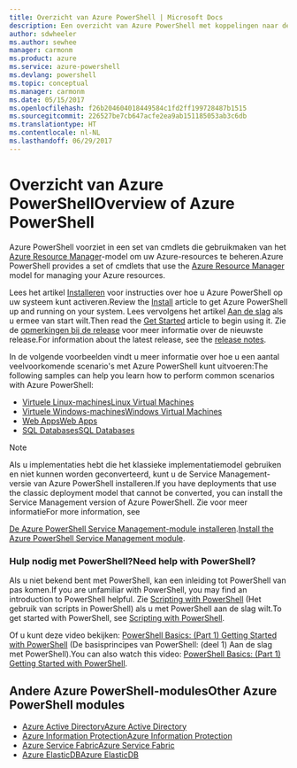 ```yaml
---
title: Overzicht van Azure PowerShell | Microsoft Docs
description: Een overzicht van Azure PowerShell met koppelingen naar de installatie en configuratie.
author: sdwheeler
ms.author: sewhee
manager: carmonm
ms.product: azure
ms.service: azure-powershell
ms.devlang: powershell
ms.topic: conceptual
ms.manager: carmonm
ms.date: 05/15/2017
ms.openlocfilehash: f26b204604018449584c1fd2ff199728487b1515
ms.sourcegitcommit: 226527be7cb647acfe2ea9ab151185053ab3c6db
ms.translationtype: HT
ms.contentlocale: nl-NL
ms.lasthandoff: 06/29/2017
---
```

# <span data-ttu-id="50ca3-103">Overzicht van Azure PowerShell</span><span class="sxs-lookup"><span data-stu-id="50ca3-103">Overview of Azure PowerShell</span></span>
<a id="overview-of-azure-powershell" class="xliff"></a>

<span data-ttu-id="50ca3-104">Azure PowerShell voorziet in een set van cmdlets die gebruikmaken van het [Azure Resource Manager](/azure/azure-resource-manager/resource-group-overview)-model om uw Azure-resources te beheren.</span><span class="sxs-lookup"><span data-stu-id="50ca3-104">Azure PowerShell provides a set of cmdlets that use the [Azure Resource Manager](/azure/azure-resource-manager/resource-group-overview) model for managing your Azure resources.</span></span>

<span data-ttu-id="50ca3-105">Lees het artikel [Installeren](install-azurerm-ps.md) voor instructies over hoe u Azure PowerShell op uw systeem kunt activeren.</span><span class="sxs-lookup"><span data-stu-id="50ca3-105">Review the [Install](install-azurerm-ps.md) article to get Azure PowerShell up and running on your system.</span></span> <span data-ttu-id="50ca3-106">Lees vervolgens het artikel [Aan de slag](get-started-azureps.md) als u ermee van start wilt.</span><span class="sxs-lookup"><span data-stu-id="50ca3-106">Then read the [Get Started](get-started-azureps.md) article to begin using it.</span></span> <span data-ttu-id="50ca3-107">Zie de [opmerkingen bij de release](release-notes-azureps.md) voor meer informatie over de nieuwste release.</span><span class="sxs-lookup"><span data-stu-id="50ca3-107">For information about the latest release, see the [release notes](release-notes-azureps.md).</span></span>

<span data-ttu-id="50ca3-108">In de volgende voorbeelden vindt u meer informatie over hoe u een aantal veelvoorkomende scenario's met Azure PowerShell kunt uitvoeren:</span><span class="sxs-lookup"><span data-stu-id="50ca3-108">The following samples can help you learn how to perform common scenarios with Azure PowerShell:</span></span>

* [<span data-ttu-id="50ca3-109">Virtuele Linux-machines</span><span class="sxs-lookup"><span data-stu-id="50ca3-109">Linux Virtual Machines</span></span>](/azure/virtual-machines/virtual-machines-linux-powershell-samples?toc=/powershell/azure/toc.json)
* [<span data-ttu-id="50ca3-110">Virtuele Windows-machines</span><span class="sxs-lookup"><span data-stu-id="50ca3-110">Windows Virtual Machines</span></span>](/azure/virtual-machines/virtual-machines-windows-powershell-samples?toc=/powershell/azure/toc.json)
* [<span data-ttu-id="50ca3-111">Web Apps</span><span class="sxs-lookup"><span data-stu-id="50ca3-111">Web Apps</span></span>](/azure/app-service-web/app-service-powershell-samples?toc=/powershell/azure/toc.json)
* [<span data-ttu-id="50ca3-112">SQL Databases</span><span class="sxs-lookup"><span data-stu-id="50ca3-112">SQL Databases</span></span>](/azure/sql-database/sql-database-powershell-samples?toc=/powershell/azure/toc.json)

> [!NOTE]
> <span data-ttu-id="50ca3-113">Als u implementaties hebt die het klassieke implementatiemodel gebruiken en niet kunnen worden geconverteerd, kunt u de Service Management-versie van Azure PowerShell installeren.</span><span class="sxs-lookup"><span data-stu-id="50ca3-113">If you have deployments that use the classic deployment model that cannot be converted, you can install the Service Management version of Azure PowerShell.</span></span> <span data-ttu-id="50ca3-114">Zie voor meer informatie</span><span class="sxs-lookup"><span data-stu-id="50ca3-114">For more information, see</span></span>

<span data-ttu-id="50ca3-115">[De Azure PowerShell Service Management-module installeren](/powershell/azure/servicemanagement/install-azure-ps).</span><span class="sxs-lookup"><span data-stu-id="50ca3-115">[Install the Azure PowerShell Service Management module](/powershell/azure/servicemanagement/install-azure-ps).</span></span>


### <span data-ttu-id="50ca3-116">Hulp nodig met PowerShell?</span><span class="sxs-lookup"><span data-stu-id="50ca3-116">Need help with PowerShell?</span></span>
<a id="need-help-with-powershell" class="xliff"></a>

<span data-ttu-id="50ca3-117">Als u niet bekend bent met PowerShell, kan een inleiding tot PowerShell van pas komen.</span><span class="sxs-lookup"><span data-stu-id="50ca3-117">If you are unfamiliar with PowerShell, you may find an introduction to PowerShell helpful.</span></span> <span data-ttu-id="50ca3-118">Zie [Scripting with PowerShell](https://technet.microsoft.com/library/bb978526.aspx) (Het gebruik van scripts in PowerShell) als u met PowerShell aan de slag wilt.</span><span class="sxs-lookup"><span data-stu-id="50ca3-118">To get started with PowerShell, see [Scripting with PowerShell](https://technet.microsoft.com/library/bb978526.aspx).</span></span>

<span data-ttu-id="50ca3-119">Of u kunt deze video bekijken: [PowerShell Basics: (Part 1) Getting Started with PowerShell](https://channel9.msdn.com/Blogs/Taste-of-Premier/PowerShellBasicsPart1) (De basisprincipes van PowerShell: (deel 1) Aan de slag met PowerShell).</span><span class="sxs-lookup"><span data-stu-id="50ca3-119">You can also watch this video: [PowerShell Basics: (Part 1) Getting Started with PowerShell](https://channel9.msdn.com/Blogs/Taste-of-Premier/PowerShellBasicsPart1).</span></span>

## <span data-ttu-id="50ca3-120">Andere Azure PowerShell-modules</span><span class="sxs-lookup"><span data-stu-id="50ca3-120">Other Azure PowerShell modules</span></span>
<a id="other-azure-powershell-modules" class="xliff"></a>

* [<span data-ttu-id="50ca3-121">Azure Active Directory</span><span class="sxs-lookup"><span data-stu-id="50ca3-121">Azure Active Directory</span></span>](/powershell/azure/active-directory/)
* [<span data-ttu-id="50ca3-122">Azure Information Protection</span><span class="sxs-lookup"><span data-stu-id="50ca3-122">Azure Information Protection</span></span>](/powershell/azure/aip/)
* [<span data-ttu-id="50ca3-123">Azure Service Fabric</span><span class="sxs-lookup"><span data-stu-id="50ca3-123">Azure Service Fabric</span></span>](/powershell/azure/oservice-fabric/)
* [<span data-ttu-id="50ca3-124">Azure ElasticDB</span><span class="sxs-lookup"><span data-stu-id="50ca3-124">Azure ElasticDB</span></span>](/powershell/azure/elasticdbjobs/)

